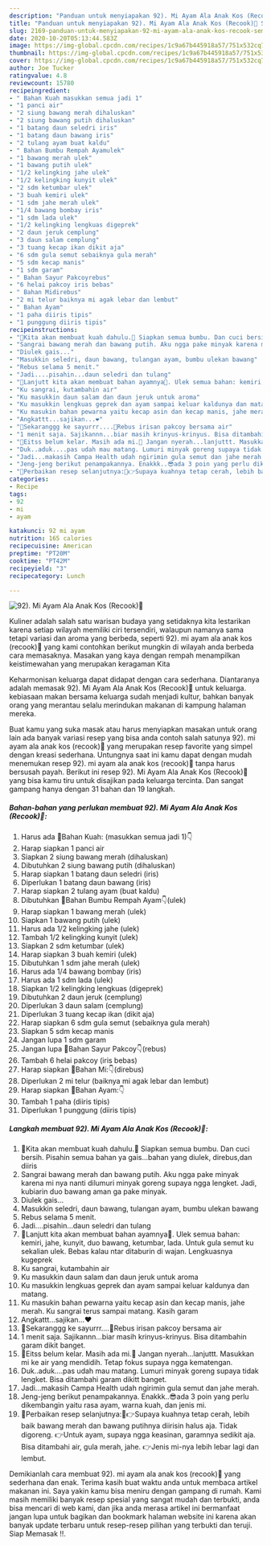 ```yaml
---
description: "Panduan untuk menyiapakan 92). Mi Ayam Ala Anak Kos (Recook)🍜 Sempurna"
title: "Panduan untuk menyiapakan 92). Mi Ayam Ala Anak Kos (Recook)🍜 Sempurna"
slug: 2169-panduan-untuk-menyiapakan-92-mi-ayam-ala-anak-kos-recook-sempurna
date: 2020-10-20T05:13:44.583Z
image: https://img-global.cpcdn.com/recipes/1c9a67b445918a57/751x532cq70/92-mi-ayam-ala-anak-kos-recook🍜-foto-resep-utama.jpg
thumbnail: https://img-global.cpcdn.com/recipes/1c9a67b445918a57/751x532cq70/92-mi-ayam-ala-anak-kos-recook🍜-foto-resep-utama.jpg
cover: https://img-global.cpcdn.com/recipes/1c9a67b445918a57/751x532cq70/92-mi-ayam-ala-anak-kos-recook🍜-foto-resep-utama.jpg
author: Joe Tucker
ratingvalue: 4.8
reviewcount: 15780
recipeingredient:
- " Bahan Kuah masukkan semua jadi 1"
- "1 panci air"
- "2 siung bawang merah dihaluskan"
- "2 siung bawang putih dihaluskan"
- "1 batang daun seledri iris"
- "1 batang daun bawang iris"
- "2 tulang ayam buat kaldu"
- " Bahan Bumbu Rempah Ayamulek"
- "1 bawang merah ulek"
- "1 bawang putih ulek"
- "1/2 kelingking jahe ulek"
- "1/2 kelingking kunyit ulek"
- "2 sdm ketumbar ulek"
- "3 buah kemiri ulek"
- "1 sdm jahe merah ulek"
- "1/4 bawang bombay iris"
- "1 sdm lada ulek"
- "1/2 kelingking lengkuas digeprek"
- "2 daun jeruk cemplung"
- "3 daun salam cemplung"
- "3 tuang kecap ikan dikit aja"
- "6 sdm gula semut sebaiknya gula merah"
- "5 sdm kecap manis"
- "1 sdm garam"
- " Bahan Sayur Pakcoyrebus"
- "6 helai pakcoy iris bebas"
- " Bahan Midirebus"
- "2 mi telur baiknya mi agak lebar dan lembut"
- " Bahan Ayam"
- "1 paha diiris tipis"
- "1 punggung diiris tipis"
recipeinstructions:
- "🔵Kita akan membuat kuah dahulu.🔵 Siapkan semua bumbu. Dan cuci bersih. Pisahin semua bahan ya gais...bahan yang diulek, direbus,dan diiris"
- "Sangrai bawang merah dan bawang putih. Aku ngga pake minyak karena mi nya nanti dilumuri minyak goreng supaya ngga lengket. Jadi, kubiarin duo bawang aman ga pake minyak."
- "Diulek gais..."
- "Masukkin seledri, daun bawang, tulangan ayam, bumbu ulekan bawang"
- "Rebus selama 5 menit."
- "Jadi....pisahin...daun seledri dan tulang"
- "🔵Lanjutt kita akan membuat bahan ayamnya🔵. Ulek semua bahan: kemiri, jahe, kunyit, duo bawang, ketumbar, lada. Untuk gula semut ku sekalian ulek. Bebas kalau ntar ditaburin di wajan. Lengkuasnya kugeprek"
- "Ku sangrai, kutambahin air"
- "Ku masukkin daun salam dan daun jeruk untuk aroma"
- "Ku masukkin lengkuas geprek dan ayam sampai keluar kaldunya dan matang."
- "Ku masukin bahan pewarna yaitu kecap asin dan kecap manis, jahe merah. Ku sangrai terus sampai matang. Kasih garam"
- "Angkattt...sajikan...❤"
- "🔵Sekaranggg ke sayurrr....🔵Rebus irisan pakcoy bersama air"
- "1 menit saja. Sajikannn...biar masih krinyus-krinyus. Bisa ditambahin garam dikit banget."
- "🔵Eitss belum kelar. Masih ada mi.🔵 Jangan nyerah...lanjuttt. Masukkan mi ke air yang mendidih. Tetap fokus supaya ngga kematengan."
- "Duk..aduk....pas udah mau matang. Lumuri minyak goreng supaya tidak lengket. Bisa ditambahi garam dikitt banget."
- "Jadi...makasih Campa Health udah ngirimin gula semut dan jahe merah."
- "Jeng-jeng berikut penampakannya. Enakkk..😎ada 3 poin yang perlu dikembangin yaitu rasa ayam, warna kuah, dan jenis mi."
- "🔵Perbaikan resep selanjutnya:🔵👉Supaya kuahnya tetap cerah, lebih baik bawang merah dan bawang putihnya diirisin halus aja. Tidak digoreng. 👉Untuk ayam, supaya ngga keasinan, garamnya sedikit aja. Bisa ditambahi air, gula merah, jahe. 👉Jenis mi-nya lebih lebar lagi dan lembut."
categories:
- Recipe
tags:
- 92
- mi
- ayam

katakunci: 92 mi ayam 
nutrition: 165 calories
recipecuisine: American
preptime: "PT20M"
cooktime: "PT42M"
recipeyield: "3"
recipecategory: Lunch

---
```



![92). Mi Ayam Ala Anak Kos (Recook)🍜](https://img-global.cpcdn.com/recipes/1c9a67b445918a57/751x532cq70/92-mi-ayam-ala-anak-kos-recook🍜-foto-resep-utama.jpg)

Kuliner adalah salah satu warisan budaya yang setidaknya kita lestarikan karena setiap wilayah memiliki ciri tersendiri, walaupun namanya sama tetapi variasi dan aroma yang berbeda, seperti 92). mi ayam ala anak kos (recook)🍜 yang kami contohkan berikut mungkin di wilayah anda berbeda cara memasaknya. Masakan yang kaya dengan rempah menampilkan keistimewahan yang merupakan keragaman Kita



Keharmonisan keluarga dapat didapat dengan cara sederhana. Diantaranya adalah memasak 92). Mi Ayam Ala Anak Kos (Recook)🍜 untuk keluarga. kebiasaan makan bersama keluarga sudah menjadi kultur, bahkan banyak orang yang merantau selalu merindukan makanan di kampung halaman mereka.

Buat kamu yang suka masak atau harus menyiapkan masakan untuk orang lain ada banyak variasi resep yang bisa anda contoh salah satunya 92). mi ayam ala anak kos (recook)🍜 yang merupakan resep favorite yang simpel dengan kreasi sederhana. Untungnya saat ini kamu dapat dengan mudah menemukan resep 92). mi ayam ala anak kos (recook)🍜 tanpa harus bersusah payah.
Berikut ini resep 92). Mi Ayam Ala Anak Kos (Recook)🍜 yang bisa kamu tiru untuk disajikan pada keluarga tercinta. Dan sangat gampang hanya dengan 31 bahan dan 19 langkah.


<!--inarticleads1-->

##### Bahan-bahan yang perlukan membuat 92). Mi Ayam Ala Anak Kos (Recook)🍜:

1. Harus ada  🔵Bahan Kuah: (masukkan semua jadi 1)👇
1. Harap siapkan 1 panci air
1. Siapkan 2 siung bawang merah (dihaluskan)
1. Dibutuhkan 2 siung bawang putih (dihaluskan)
1. Harap siapkan 1 batang daun seledri (iris)
1. Diperlukan 1 batang daun bawang (iris)
1. Harap siapkan 2 tulang ayam (buat kaldu)
1. Dibutuhkan  🔵Bahan Bumbu Rempah Ayam👇(ulek)
1. Harap siapkan 1 bawang merah (ulek)
1. Siapkan 1 bawang putih (ulek)
1. Harus ada 1/2 kelingking jahe (ulek)
1. Tambah 1/2 kelingking kunyit (ulek)
1. Siapkan 2 sdm ketumbar (ulek)
1. Harap siapkan 3 buah kemiri (ulek)
1. Dibutuhkan 1 sdm jahe merah (ulek)
1. Harus ada 1/4 bawang bombay (iris)
1. Harus ada 1 sdm lada (ulek)
1. Siapkan 1/2 kelingking lengkuas (digeprek)
1. Dibutuhkan 2 daun jeruk (cemplung)
1. Diperlukan 3 daun salam (cemplung)
1. Diperlukan 3 tuang kecap ikan (dikit aja)
1. Harap siapkan 6 sdm gula semut (sebaiknya gula merah)
1. Siapkan 5 sdm kecap manis
1. Jangan lupa 1 sdm garam
1. Jangan lupa  🔵Bahan Sayur Pakcoy👇(rebus)
1. Tambah 6 helai pakcoy (iris bebas)
1. Harap siapkan  🔵Bahan Mi:👇(direbus)
1. Diperlukan 2 mi telur (baiknya mi agak lebar dan lembut)
1. Harap siapkan  🔵Bahan Ayam:👇
1. Tambah 1 paha (diiris tipis)
1. Diperlukan 1 punggung (diiris tipis)




<!--inarticleads2-->

##### Langkah membuat  92). Mi Ayam Ala Anak Kos (Recook)🍜:

1. 🔵Kita akan membuat kuah dahulu.🔵 Siapkan semua bumbu. Dan cuci bersih. Pisahin semua bahan ya gais...bahan yang diulek, direbus,dan diiris
1. Sangrai bawang merah dan bawang putih. Aku ngga pake minyak karena mi nya nanti dilumuri minyak goreng supaya ngga lengket. Jadi, kubiarin duo bawang aman ga pake minyak.
1. Diulek gais...
1. Masukkin seledri, daun bawang, tulangan ayam, bumbu ulekan bawang
1. Rebus selama 5 menit.
1. Jadi....pisahin...daun seledri dan tulang
1. 🔵Lanjutt kita akan membuat bahan ayamnya🔵. Ulek semua bahan: kemiri, jahe, kunyit, duo bawang, ketumbar, lada. Untuk gula semut ku sekalian ulek. Bebas kalau ntar ditaburin di wajan. Lengkuasnya kugeprek
1. Ku sangrai, kutambahin air
1. Ku masukkin daun salam dan daun jeruk untuk aroma
1. Ku masukkin lengkuas geprek dan ayam sampai keluar kaldunya dan matang.
1. Ku masukin bahan pewarna yaitu kecap asin dan kecap manis, jahe merah. Ku sangrai terus sampai matang. Kasih garam
1. Angkattt...sajikan...❤
1. 🔵Sekaranggg ke sayurrr....🔵Rebus irisan pakcoy bersama air
1. 1 menit saja. Sajikannn...biar masih krinyus-krinyus. Bisa ditambahin garam dikit banget.
1. 🔵Eitss belum kelar. Masih ada mi.🔵 Jangan nyerah...lanjuttt. Masukkan mi ke air yang mendidih. Tetap fokus supaya ngga kematengan.
1. Duk..aduk....pas udah mau matang. Lumuri minyak goreng supaya tidak lengket. Bisa ditambahi garam dikitt banget.
1. Jadi...makasih Campa Health udah ngirimin gula semut dan jahe merah.
1. Jeng-jeng berikut penampakannya. Enakkk..😎ada 3 poin yang perlu dikembangin yaitu rasa ayam, warna kuah, dan jenis mi.
1. 🔵Perbaikan resep selanjutnya:🔵👉Supaya kuahnya tetap cerah, lebih baik bawang merah dan bawang putihnya diirisin halus aja. Tidak digoreng. 👉Untuk ayam, supaya ngga keasinan, garamnya sedikit aja. Bisa ditambahi air, gula merah, jahe. 👉Jenis mi-nya lebih lebar lagi dan lembut.




Demikianlah cara membuat 92). mi ayam ala anak kos (recook)🍜 yang sederhana dan enak. Terima kasih buat waktu anda untuk membaca artikel makanan ini. Saya yakin kamu bisa meniru dengan gampang di rumah. Kami masih memiliki banyak resep spesial yang sangat mudah dan terbukti, anda bisa mencari di web kami, dan jika anda merasa artikel ini bermanfaat jangan lupa untuk bagikan dan bookmark halaman website ini karena akan banyak update terbaru untuk resep-resep pilihan yang terbukti dan teruji. Siap Memasak !!. 
